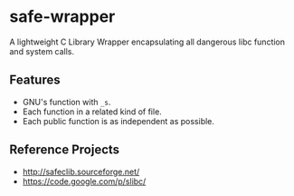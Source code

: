 safe-wrapper
============

A lightweight C Library Wrapper encapsulating all dangerous libc function and system calls.

## Features
* GNU's function with `_s`.
* Each function in a related kind of file.
* Each public function is as independent as possible.

## Reference Projects
* <http://safeclib.sourceforge.net/>
* <https://code.google.com/p/slibc/>